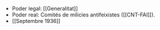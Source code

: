 - Poder legal: [[Generalitat]]
- Poder real: Comités de milicies antifeixistes ([[CNT-FAI]]).
- [[Septembre 1936]]